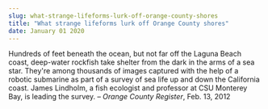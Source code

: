 ```yaml
---
slug: what-strange-lifeforms-lurk-off-orange-county-shores
title: "What strange lifeforms lurk off Orange County shores"
date: January 01 2020
---
```


 
<p>
  Hundreds of feet beneath the ocean, but not far off the Laguna Beach coast,
  deep-water rockfish take shelter from the dark in the arms of a sea star.
  They're among thousands of images captured with the help of a robotic
  submarine as part of a survey of sea life up and down the California coast.
  James Lindholm, a fish ecologist and professor at CSU Monterey Bay, is leading
  the survey. – <em>Orange County Register</em>, Feb. 13, 2012
</p>
 

